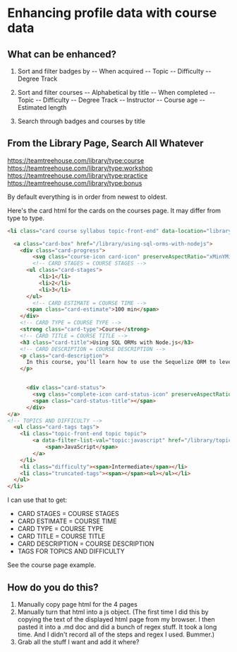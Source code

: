 # Enhancing profile data with course data

## What can be enhanced?

1. Sort and filter badges by 
  -- When acquired
  -- Topic
  -- Difficulty
  -- Degree Track

2. Sort and filter courses
  -- Alphabetical by title
  -- When completed
  -- Topic
  -- Difficulty
  -- Degree Track
  -- Instructor
  -- Course age
  -- Estimated length

3. Search through badges and courses by title

## From the Library Page, Search All Whatever

https://teamtreehouse.com/library/type:course
https://teamtreehouse.com/library/type:workshop
https://teamtreehouse.com/library/type:practice
https://teamtreehouse.com/library/type:bonus

By default everything is in order from newest to oldest.

Here's the card html for the cards on the courses page. It may differ from type to type.

```html
<li class="card course syllabus topic-front-end" data-location="library" data-activity="syllabus/4846" id="Syllabus-4846">

  <a class="card-box" href="/library/using-sql-orms-with-nodejs">
    <div class="card-progress">
        <svg class="course-icon card-icon" preserveAspectRatio="xMinYMin meet" viewBox="0 0 18 18"><use xlink:href="/assets/icons-9bdb8530f3f097b4a47774ce4686c3b94b482eb486b20b5cbf252e7b0cb5860b.svg#course-icon"></use></svg>
        <!-- CARD STAGES = COURSE STAGES -->
      <ul class="card-stages">
          <li>1</li>
          <li>2</li>
          <li>3</li>
      </ul>
        <!-- CARD ESTIMATE = COURSE TIME -->
      <span class="card-estimate">100 min</span>
    </div>
    <!-- CARD TYPE = COURSE TYPE -->
    <strong class="card-type">Course</strong>
    <!-- CARD TITLE = COURSE TITLE -->
    <h3 class="card-title">Using SQL ORMs with Node.js</h3>
    <!-- CARD DESCRIPTION = COURSE DESCRIPTION -->
    <p class="card-description">
      In this course, you'll learn how to use the Sequelize ORM to leverage the power of SQL within your Node.js applications.
    </p>


      <div class="card-status">
        <svg class="complete-icon card-status-icon" preserveAspectRatio="xMinYMin meet" viewBox="140 0 140 120"><use xlink:href="/assets/icons-9bdb8530f3f097b4a47774ce4686c3b94b482eb486b20b5cbf252e7b0cb5860b.svg#complete-icon"></use></svg>
        <span class="card-status-title"></span>
      </div>
</a>
<!-- TOPICS AND DIFFICULTY -->
  <ul class="card-tags tags">
    <li class="topic-front-end topic topic">
        <a data-filter-list-val="topic:javascript" href="/library/topic:javascript">
            <span>JavaScript</span>
        </a>
    </li>
    <li class="difficulty"><span>Intermediate</span></li>
    <li class="truncated-tags"><span></span><ul></ul></li>
  </ul>
</li>
```

I can use that to get:

- CARD STAGES = COURSE STAGES
- CARD ESTIMATE = COURSE TIME
- CARD TYPE = COURSE TYPE
- CARD TITLE = COURSE TITLE
- CARD DESCRIPTION = COURSE DESCRIPTION
- TAGS FOR TOPICS AND DIFFICULTY

See the course page example.

## How do you do this?

1. Manually copy page html for the 4 pages
2. Manually turn that html into a js object. (The first time I did this by copying the text of the displayed html page from my browser. I then pasted it into a .md doc and did a bunch of regex stuff. It took a long time. And I didn't record all of the steps and regex I used. Bummer.)
3. Grab all the stuff I want and add it where? 

